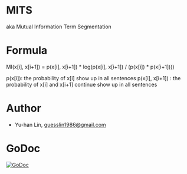 MITS
====

aka Mutual Information Term Segmentation


Formula
=======

MI(x[i], x[i+1]) = p(x[i], x[i+1]) * log(p(x[i], x[i+1]) / (p(x[i]) * p(x[i+1])))

p(x[i]): the probability of x[i] show up in all sentences
p(x[i], x[i+1]) : the probability of x[i] and x[i+1] continue show up in all sentences

Author
======

* Yu-han Lin, guesslin1986@gmail.com

GoDoc
=====

[![GoDoc](https://godoc.org/github.com/guesslin/mits?status.svg)](https://godoc.org/github.com/guesslin/mits)
